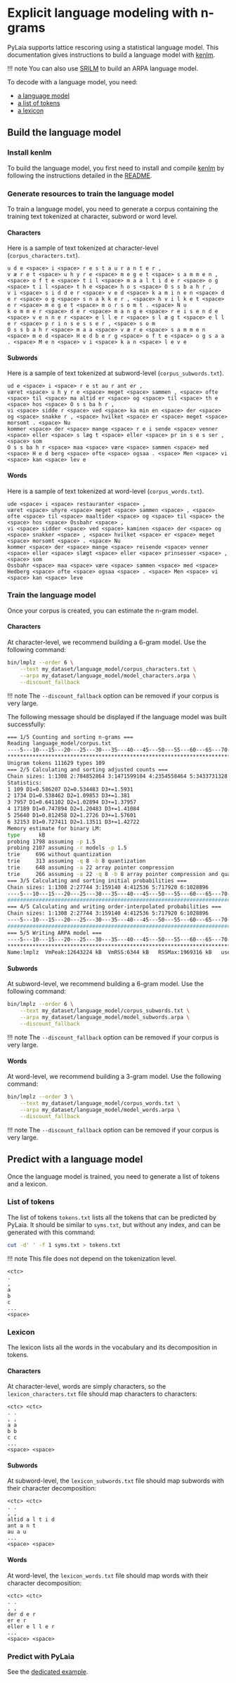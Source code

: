 # Explicit language modeling with n-grams

PyLaia supports lattice rescoring using a statistical language model.
This documentation gives instructions to build a language model with [kenlm](https://kheafield.com/code/kenlm/).

!!! note
    You can also use [SRILM](http://www.speech.sri.com/projects/srilm/) to build an ARPA language model.

To decode with a language model, you need:

* [a language model](./index.md#build-the-language-model)
* [a list of tokens](./index.md#list-of-tokens)
* [a lexicon](./index.md#lexicon)

## Build the language model

### Install kenlm

To build the language model, you first need to install and compile [kenlm](https://github.com/kpu/kenlm) by following the instructions detailed in the [README](https://github.com/kpu/kenlm#compiling).

### Generate resources to train the language model

To train a language model, you need to generate a corpus containing the training text tokenized at character, subword or word level.

#### Characters

Here is a sample of text tokenized at character-level (`corpus_characters.txt`).
```text title="corpus_characters.txt"
u d e <space> i <space> r e s t a u r a n t e r ,
v æ r e t <space> u h y r e <space> m e g e t <space> s a m m e n , <space> o f t e <space> t i l <space> m a a l t i d e r <space> o g <space> t i l <space> t h e <space> h o s <space> O s s b a h r ,
v i <space> s i d d e r <space> v e d <space> k a m i n e n <space> d e r <space> o g <space> s n a k k e r , <space> h v i l k e t <space> e r <space> m e g e t <space> m o r s o m t . <space> N u
k o m m e r <space> d e r <space> m a n g e <space> r e i s e n d e <space> v e n n e r <space> e l l e r <space> s l æ g t <space> e l l e r <space> p r i n s e s s e r , <space> s o m
O s s b a h r <space> m a a <space> v æ r e <space> s a m m e n <space> m e d <space> H e d b e r g <space> o f t e <space> o g s a a . <space> M e n <space> v i <space> k a n <space> l e v e
```

#### Subwords

Here is a sample of text tokenized at subword-level (`corpus_subwords.txt`).
```text title="corpus_subwords.txt"
ud e <space> i <space> r e st au r ant er ,
været <space> u h y r e <space> meget <space> sammen , <space> ofte <space> til <space> ma altid er <space> og <space> til <space> th e <space> hos <space> O s s ba h r ,
vi <space> sidde r <space> ved <space> ka min en <space> der <space> og <space> snakke r , <space> hvilket <space> er <space> meget <space> morsomt . <space> Nu
kommer <space> der <space> mange <space> r e i sende <space> venner <space> eller <space> s læg t <space> eller <space> pr in s e s ser , <space> som
O s s ba h r <space> maa <space> være <space> sammen <space> med <space> H e d berg <space> ofte <space> ogsaa . <space> Men <space> vi <space> kan <space> lev e
```

#### Words
Here is a sample of text tokenized at word-level (`corpus_words.txt`).
```text title="corpus_words.txt"
ude <space> i <space> restauranter <space> ,
været <space> uhyre <space> meget <space> sammen <space> , <space> ofte <space> til <space> maaltider <space> og <space> til <space> the <space> hos <space> Ossbahr <space> ,
vi <space> sidder <space> ved <space> kaminen <space> der <space> og <space> snakker <space> , <space> hvilket <space> er <space> meget <space> morsomt <space> . <space> Nu
kommer <space> der <space> mange <space> reisende <space> venner <space> eller <space> slægt <space> eller <space> prinsesser <space> , <space> som
Ossbahr <space> maa <space> være <space> sammen <space> med <space> Hedberg <space> ofte <space> ogsaa <space> . <space> Men <space> vi <space> kan <space> leve
```

### Train the language model

Once your corpus is created, you can estimate the n-gram model.

#### Characters

At character-level, we recommend building a 6-gram model. Use the following command:

```sh
bin/lmplz --order 6 \
    --text my_dataset/language_model/corpus_characters.txt \
    --arpa my_dataset/language_model/model_characters.arpa \
    --discount_fallback
```

!!! note
    The `--discount_fallback` option can be removed if your corpus is very large.

The following message should be displayed if the language model was built successfully:

```sh
=== 1/5 Counting and sorting n-grams ===
Reading language_model/corpus.txt
----5---10---15---20---25---30---35---40---45---50---55---60---65---70---75---80---85---90---95--100
****************************************************************************************************
Unigram tokens 111629 types 109
=== 2/5 Calculating and sorting adjusted counts ===
Chain sizes: 1:1308 2:784852864 3:1471599104 4:2354558464 5:3433731328 6:4709116928
Statistics:
1 109 D1=0.586207 D2=0.534483 D3+=1.5931
2 1734 D1=0.538462 D2=1.09853 D3+=1.381
3 7957 D1=0.641102 D2=1.02894 D3+=1.37957
4 17189 D1=0.747894 D2=1.20483 D3+=1.41084
5 25640 D1=0.812458 D2=1.2726 D3+=1.57601
6 32153 D1=0.727411 D2=1.13511 D3+=1.42722
Memory estimate for binary LM:
type      kB
probing 1798 assuming -p 1.5
probing 2107 assuming -r models -p 1.5
trie     696 without quantization
trie     313 assuming -q 8 -b 8 quantization
trie     648 assuming -a 22 array pointer compression
trie     266 assuming -a 22 -q 8 -b 8 array pointer compression and quantization
=== 3/5 Calculating and sorting initial probabilities ===
Chain sizes: 1:1308 2:27744 3:159140 4:412536 5:717920 6:1028896
----5---10---15---20---25---30---35---40---45---50---55---60---65---70---75---80---85---90---95--100
####################################################################################################
=== 4/5 Calculating and writing order-interpolated probabilities ===
Chain sizes: 1:1308 2:27744 3:159140 4:412536 5:717920 6:1028896
----5---10---15---20---25---30---35---40---45---50---55---60---65---70---75---80---85---90---95--100
####################################################################################################
=== 5/5 Writing ARPA model ===
----5---10---15---20---25---30---35---40---45---50---55---60---65---70---75---80---85---90---95--100
****************************************************************************************************
Name:lmplz	VmPeak:12643224 kB	VmRSS:6344 kB	RSSMax:1969316 kB	user:0.196445	sys:0.514686	CPU:0.711161	real:0.682693
```

#### Subwords

At subword-level, we recommend building a 6-gram model. Use the following command:

```sh
bin/lmplz --order 6 \
    --text my_dataset/language_model/corpus_subwords.txt \
    --arpa my_dataset/language_model/model_subwords.arpa \
    --discount_fallback
```

!!! note
    The `--discount_fallback` option can be removed if your corpus is very large.

#### Words

At word-level, we recommend building a 3-gram model. Use the following command:

```sh
bin/lmplz --order 3 \
    --text my_dataset/language_model/corpus_words.txt \
    --arpa my_dataset/language_model/model_words.arpa \
    --discount_fallback
```

!!! note
    The `--discount_fallback` option can be removed if your corpus is very large.

## Predict with a language model

Once the language model is trained, you need to generate a list of tokens and a lexicon.

### List of tokens

The list of tokens `tokens.txt` lists all the tokens that can be predicted by PyLaia.
It should be similar to `syms.txt`, but without any index, and can be generated with this command:
```bash
cut -d' ' -f 1 syms.txt > tokens.txt
```

!!! note
    This file does not depend on the tokenization level.

```text title="tokens.txt"
<ctc>
.
,
a
b
c
...
<space>
```

### Lexicon

The lexicon lists all the words in the vocabulary and its decomposition in tokens.

#### Characters

At character-level, words are simply characters, so the `lexicon_characters.txt` file should map characters to characters:

```text title="lexicon_characters.txt"
<ctc> <ctc>
. .
, ,
a a
b b
c c
...
<space> <space>
```

#### Subwords
At subword-level, the `lexicon_subwords.txt` file should map subwords with their character decomposition:

```text title="lexicon_subwords.txt"
<ctc> <ctc>
. .
, ,
altid a l t i d
ant a n t
au a u
...
<space> <space>
```

#### Words
At word-level, the `lexicon_words.txt` file should map words with their character decomposition:

```text title="lexicon_words.txt"
<ctc> <ctc>
. .
, ,
der d e r
er e r
eller e l l e r
...
<space> <space>
```

### Predict with PyLaia

See the [dedicated example](../prediction/index.md#predict-with-a-language-model).
